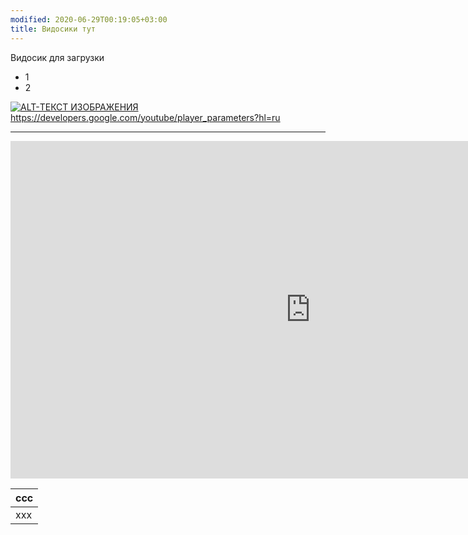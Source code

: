 ```yaml
---
modified: 2020-06-29T00:19:05+03:00
title: Видосики тут
---
```


Видосик для загрузки

* 1
* 2



[![ALT-ТЕКСТ ИЗОБРАЖЕНИЯ](http://img.youtube.com/vi/jN1fA6zupOM/0.jpg)](http://www.youtube.com/watch?v=jN1fA6zupOM)  
<https://developers.google.com/youtube/player_parameters?hl=ru>

---

<center><iframe src="https://www.youtube.com/embed/jN1fA6zupOM?start=0;autoplay=1;rel=0" width="960" height="540" frameborder="0" allowfullscreen="true"></iframe></center>


|ccc|
|---|
|xxx|
